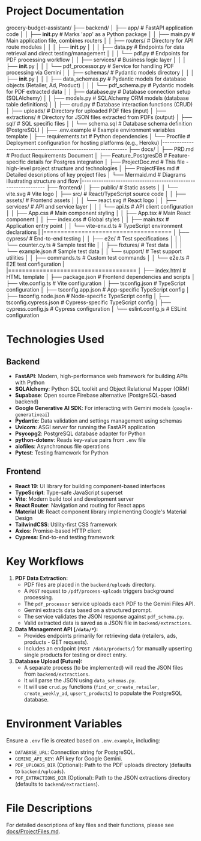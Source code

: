 # Project Documentation

grocery-budget-assistant/
├── backend/
│ ├── app/ # FastAPI application code
│ │ ├── **init**.py # Marks 'app' as a Python package
│ │ ├── main.py # Main application file, combines routers
│ │ ├── routers/ # Directory for API route modules
│ │ │ ├── **init**.py
│ │ │ ├── data.py # Endpoints for data retrieval and direct testing/management
│ │ │ └── pdf.py # Endpoints for PDF processing workflow
│ │ ├── services/ # Business logic layer
│ │ │ ├── **init**.py
│ │ │ └── pdf_processor.py # Service for handling PDF processing via Gemini
│ │ ├── schemas/ # Pydantic models directory
│ │ │ ├── **init**.py
│ │ │ ├── data_schemas.py # Pydantic models for database objects (Retailer, Ad, Product)
│ │ │ └── pdf_schema.py # Pydantic models for PDF extracted data
│ │ ├── database.py # Database connection setup (SQLAlchemy)
│ │ ├── models.py # SQLAlchemy ORM models (database table definitions)
│ │ ├── crud.py # Database interaction functions (CRUD)
│ ├── uploads/ # Directory for uploaded PDF files (input)
│ ├── extractions/ # Directory for JSON files extracted from PDFs (output)
│ ├── sql/ # SQL specific files
│ │ └── schema.sql # Database schema definition (PostgreSQL)
│ ├── .env.example # Example environment variables template
│ ├── requirements.txt # Python dependencies
│ └── Procfile # Deployment configuration for hosting platforms (e.g., Heroku)
|---------------------------------------------------------------
├── docs/
│ ├── PRD.md # Product Requirements Document
│ ├── Feature_PostgresDB # Feature-specific details for Postgres integration
│ ├── ProjectDoc.md # This file - high-level project structure and technologies
│ ├── ProjectFiles.md # Detailed descriptions of key project files
│ └── Mermaid.md # Diagrams illustrating structure and flow
|---------------------------------------------------------------
├── frontend/
│ ├── public/ # Static assets
│ │ └── vite.svg # Vite logo
│ ├── src/ # React/TypeScript source code
│ │ ├── assets/ # Frontend assets
│ │ │ └── react.svg # React logo
│ │ ├── services/ # API and service layer
│ │ │ └── api.ts # API client configuration
│ │ ├── App.css # Main component styling
│ │ ├── App.tsx # Main React component
│ │ ├── index.css # Global styles
│ │ ├── main.tsx # Application entry point
│ │ └── vite-env.d.ts # TypeScript environment declarations
| |=====================================
│ ├── cypress/ # End-to-end testing
│ │ ├── e2e/ # Test specifications
│ │ │ └── counter.cy.ts # Sample test file
│ │ ├── fixtures/ # Test data
│ │ │ └── example.json # Sample test data
│ │ └── support/ # Test support utilities
│ │ ├── commands.ts # Custom test commands
│ │ └── e2e.ts # E2E test configuration
| |=====================================
│ ├── index.html # HTML template
│ ├── package.json # Frontend dependencies and scripts
│ ├── vite.config.ts # Vite configuration
│ ├── tsconfig.json # TypeScript configuration
│ ├── tsconfig.app.json # App-specific TypeScript config
│ ├── tsconfig.node.json # Node-specific TypeScript config
│ ├── tsconfig.cypress.json # Cypress-specific TypeScript config
│ ├── cypress.config.js # Cypress configuration
│ └── eslint.config.js # ESLint configuration

# Technologies Used

## Backend

- **FastAPI**: Modern, high-performance web framework for building APIs with Python
- **SQLAlchemy**: Python SQL toolkit and Object Relational Mapper (ORM)
- **Supabase**: Open source Firebase alternative (PostgreSQL-based backend)
- **Google Generative AI SDK**: For interacting with Gemini models (`google-generativeai`)
- **Pydantic**: Data validation and settings management using schemas
- **Uvicorn**: ASGI server for running the FastAPI application
- **Psycopg2**: PostgreSQL database adapter for Python
- **python-dotenv**: Reads key-value pairs from `.env` file
- **aiofiles**: Asynchronous file operations
- **Pytest**: Testing framework for Python

## Frontend

- **React 19**: UI library for building component-based interfaces
- **TypeScript**: Type-safe JavaScript superset
- **Vite**: Modern build tool and development server
- **React Router**: Navigation and routing for React apps
- **Material UI**: React component library implementing Google's Material Design
- **TailwindCSS**: Utility-first CSS framework
- **Axios**: Promise-based HTTP client
- **Cypress**: End-to-end testing framework

# Key Workflows

1.  **PDF Data Extraction:**
    - PDF files are placed in the `backend/uploads` directory.
    - A `POST` request to `/pdf/process-uploads` triggers background processing.
    - The `pdf_processor` service uploads each PDF to the Gemini Files API.
    - Gemini extracts data based on a structured prompt.
    - The service validates the JSON response against `pdf_schema.py`.
    - Valid extracted data is saved as a JSON file in `backend/extractions`.
2.  **Data Management API (`/data/*`):**
    - Provides endpoints primarily for retrieving data (retailers, ads, products - GET requests).
    - Includes an endpoint (`POST /data/products/`) for manually upserting single products for testing or direct entry.
3.  **Database Upload (Future):**
    - A separate process (to be implemented) will read the JSON files from `backend/extractions`.
    - It will parse the JSON using `data_schemas.py`.
    - It will use `crud.py` functions (`find_or_create_retailer`, `create_weekly_ad`, `upsert_products`) to populate the PostgreSQL database.

# Environment Variables

Ensure a `.env` file is created based on `.env.example`, including:

- `DATABASE_URL`: Connection string for PostgreSQL.
- `GEMINI_API_KEY`: API key for Google Gemini.
- `PDF_UPLOADS_DIR` (Optional): Path to the PDF uploads directory (defaults to `backend/uploads`).
- `PDF_EXTRACTIONS_DIR` (Optional): Path to the JSON extractions directory (defaults to `backend/extractions`).

# File Descriptions

For detailed descriptions of key files and their functions, please see [docs/ProjectFiles.md](./ProjectFiles.md).

